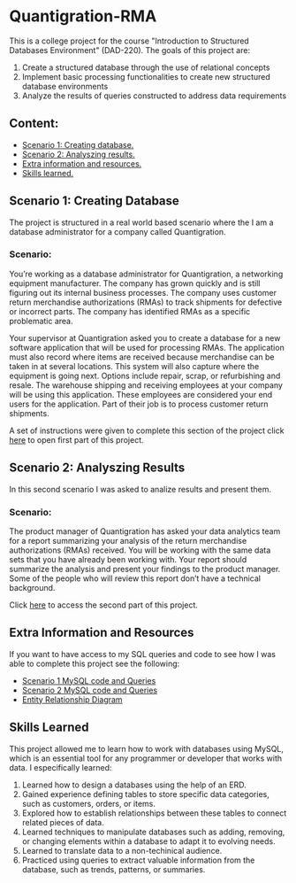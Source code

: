 # Quantigration-RMA

This is a college project for the course "Introduction to Structured Databases Environment" (DAD-220). The goals of this project are:

1. Create a structured database through the use of relational concepts
2. Implement basic processing functionalities to create new structured database environments
3. Analyze the results of queries constructed to address data requirements

## Content:

- [Scenario 1: Creating database.](#scenario-1-creating-database)
- [Scenario 2: Analyszing results.](#scenario-2-analyszing-results)
- [Extra information and resources.](#extra-information-and-resources)
- [Skills learned.](#skills-learned)

## Scenario 1: Creating Database

The project is structured in a real world based scenario where the I am a database administrator for a company called Quantigration.

### Scenario:

You’re working as a database administrator for Quantigration, a networking equipment manufacturer. The company has grown quickly and is still figuring out its internal business processes. The company uses customer return merchandise authorizations (RMAs) to track shipments for defective or incorrect parts. The company has identified RMAs as a specific problematic area.

Your supervisor at Quantigration asked you to create a database for a new software application that will be used for processing RMAs. The application must also record where items are received because merchandise can be taken in at several locations. This system will also capture where the equipment is going next. Options include repair, scrap, or refurbishing and resale. The warehouse shipping and receiving employees at your company will be using this application. These employees are considered your end users for the application. Part of their job is to process customer return shipments.

A set of instructions were given to complete this section of the project click [here](<Carlos Bracho - Project One.docx>) to open first part of this project.

## Scenario 2: Analyszing Results

In this second scenario I was asked to analize results and present them.

### Scenario:

The product manager of Quantigration has asked your data analytics team for a report summarizing your analysis of the return merchandise authorizations (RMAs) received. You will be working with the same data sets that you have already been working with. Your report should summarize the analysis and present your findings to the product manager. Some of the people who will review this report don’t have a technical background.

Click [here](<Carlos Bracho - Project Two.docx>) to access the second part of this project.

## Extra Information and Resources

If you want to have access to my SQL queries and code to see how I was able to complete this project see the following:

- [Scenario 1 MySQL code and Queries](Part_1_code.sql)
- [Scenario 2 MySQL code and Queries](Part_2_code.sql)
- [Entity Relationship Diagram](<DAD 220 Quantigration RMA Entity Relationship Diagram.pdf>)

## Skills Learned

This project allowed me to learn how to work with databases using MySQL, which is an essential tool for any programmer or developer that works with data. I especifically learned:

1. Learned how to design a databases using the help of an ERD.
2. Gained experience defining tables to store specific data categories, such as customers, orders, or items.
3. Explored how to establish relationships between these tables to connect related pieces of data.
4. Learned techniques to manipulate databases such as adding, removing, or changing elements within a database to adapt it to evolving needs.
5. Learned to translate data to a non-techinical audience.
6. Practiced using queries to extract valuable information from the database, such as trends, patterns, or summaries.
